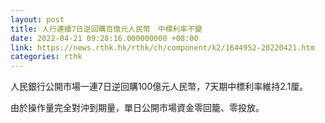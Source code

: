 ```yaml
---
layout: post
title: 人行連續7日逆回購百億元人民幣　中標利率不變
date: 2022-04-21 09:28:16.000000000 +08:00
link: https://news.rthk.hk/rthk/ch/component/k2/1644952-20220421.htm
categories: rthk
---
```


人民銀行公開市場一連7日逆回購100億元人民幣，7天期中標利率維持2.1厘。

由於操作量完全對沖到期量，單日公開市場資金零回籠、零投放。
